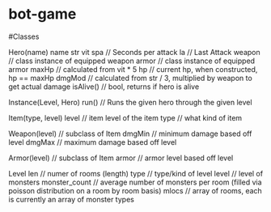 bot-game
========

#Classes

Hero(name)
  name
  str
  vit
  spa         // Seconds per attack
  la          // Last Attack
  weapon      // class instance of equipped weapon
  armor       // class instance of equipped armor
  maxHp       // calculated from vit * 5
  hp          // current hp, when constructed, hp == maxHp
  dmgMod      // calculated from str / 3, multiplied by weapon to get actual damage
  isAlive()   // bool, returns if hero is alive

Instance(Level, Hero)
  run()       // Runs the given hero through the given level
  

Item(type, level)
  level  // item level of the item
  type   // what kind of item

Weapon(level)   // subclass of Item
  dmgMin // minimum damage based off level
  dmgMax // maximum damage based off level

Armor(level)    // subclass of Item
  armor  // armor level based off level

Level
  len    // numer of rooms (length)
  type   // type/kind of level
  level  // level of monsters
  monster_count  // average number of monsters per room (filled via poisson distribution on a room by room basis)
  mlocs  // array of rooms, each is currently an array of monster types
